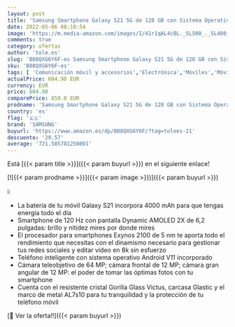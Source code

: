 ```yaml
---
layout: post
title: 'Samsung Smartphone Galaxy S21 5G de 128 GB con Sistema Operativo Android Color Gris'
date: 2022-05-06 08:10:54
image: 'https://m.media-amazon.com/images/I/41r1qAL4cBL._SL500_._SL400_.jpg'
comments: true
category: ofertas
author: 'tole.es'
slug: 'B08QXG6Y6F-es Samsung Smartphone Galaxy S21 5G de 128 GB con Sistema...'
sku: 'B08QXG6Y6F-es'
tags: [ 'Comunicación móvil y accesorios','Electrónica','Móviles','Móviles y smartphones libres','android','samsung','🇪🇸', ]
actualPrice: 604.98 EUR
currency: EUR
price: 604.98
comparePrice: 859.0 EUR
prodname: 'Samsung Smartphone Galaxy S21 5G de 128 GB con Sistema Operativo Android Color Gris'
country: 'es'
flag: '🇪🇸'
brand: 'SAMSUNG'
buyurl: 'https://www.amazon.es/dp/B08QXG6Y6F/?tag=tolees-21'
descuento: '29.57'
average: '721.585781250001'
---
```


Está [{{< param title >}}]({{< param buyurl >}}) en el siguiente enlace!

[![{{< param prodname >}}]({{< param image >}})]({{< param buyurl >}})

ℹ️:

- La batería de tu móvil Galaxy S21 incorpora 4000 mAh para que tengas energía todo el día
- Smartphone de 120 Hz con pantalla Dynamic AMOLED 2X de 6,2 pulgadas: brillo y nitidez mires por donde mires
- El procesador para smartphones Exynos 2100 de 5 nm te aporta todo el rendimiento que necesitas con el dinamismo necesario para gestionar tus redes sociales y editar vídeo en 8k sin esfuerzo
- Teléfono inteligente con sistema operativo Android V11 incorporado
- Cámara teleobjetivo de 64 MP; cámara frontal de 12 MP; cámara gran angular de 12 MP: el poder de tomar las óptimas fotos con tu smartphone
- Cuenta con el resistente cristal Gorilla Glass Victus, carcasa Glastic y el marco de metal AL7s10 para tu tranquilidad y la protección de tu teléfono móvil

[🛒 Ver la oferta!!]({{< param buyurl >}})
